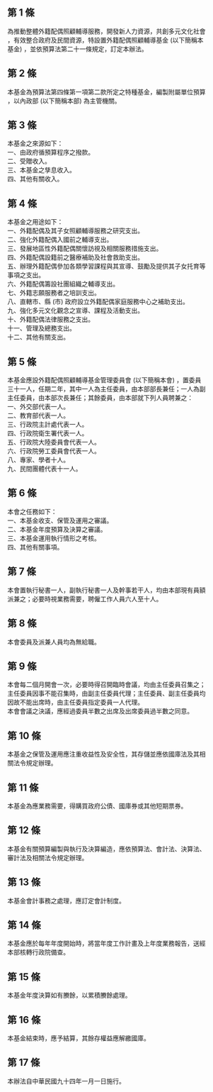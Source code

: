 第 1 條
-------
為推動整體外籍配偶照顧輔導服務，開發新人力資源，共創多元文化社會  
，有效整合政府及民間資源，特設置外籍配偶照顧輔導基金 (以下簡稱本  
基金) ，並依預算法第二十一條規定，訂定本辦法。

第 2 條
-------
本基金為預算法第四條第一項第二款所定之特種基金，編製附屬單位預算  
，以內政部 (以下簡稱本部) 為主管機關。

第 3 條
-------
本基金之來源如下：  
一、由政府循預算程序之撥款。  
二、受贈收入。  
三、本基金之孳息收入。  
四、其他有關收入。

第 4 條
-------
本基金之用途如下：  
一、外籍配偶及其子女照顧輔導服務之研究支出。  
二、強化外籍配偶入國前之輔導支出。  
三、發展地區性外籍配偶關懷訪視及相關服務措施支出。  
四、外籍配偶設籍前之醫療補助及社會救助支出。  
五、辦理外籍配偶參加各類學習課程與其宣導、鼓勵及提供其子女托育等  
    事項之支出。  
六、外籍配偶籌設社團組織之輔導支出。  
七、外籍志願服務者之培訓支出。  
八、直轄市、縣 (市) 政府設立外籍配偶家庭服務中心之補助支出。  
九、強化多元文化觀念之宣導、課程及活動支出。  
十、外籍配偶法律服務之支出。  
十一、管理及總務支出。  
十二、其他有關支出。

第 5 條
-------
本基金應設外籍配偶照顧輔導基金管理委員會 (以下簡稱本會) ，置委員  
三十一人，任期二年，其中一人為主任委員，由本部部長兼任；一人為副  
主任委員，由本部次長兼任；其餘委員，由本部就下列人員聘兼之：  
一、外交部代表一人。  
二、教育部代表一人。  
三、行政院主計處代表一人。  
四、行政院衛生署代表一人。  
五、行政院大陸委員會代表一人。  
六、行政院勞工委員會代表一人。  
八、專家、學者十人。  
九、民間團體代表十一人。

第 6 條
-------
本會之任務如下：  
一、本基金收支、保管及運用之審議。  
二、本基金年度預算及決算之審議。  
三、本基金運用執行情形之考核。  
四、其他有關事項。

第 7 條
-------
本會置執行秘書一人，副執行秘書一人及幹事若干人，均由本部現有員額  
派兼之；必要時視業務需要，聘僱工作人員六人至十人。

第 8 條
-------
本會委員及派兼人員均為無給職。

第 9 條
-------
本會每二個月開會一次，必要時得召開臨時會議，均由主任委員召集之；  
主任委員因事不能召集時，由副主任委員代理；主任委員、副主任委員均  
因故不能出席時，由主任委員指定委員一人代理。  
本會會議之決議，應經過委員半數之出席及出席委員過半數之同意。

第 10 條
--------
本基金之保管及運用應注重收益性及安全性，其存儲並應依國庫法及其相  
關法令規定辦理。

第 11 條
--------
本基金為應業務需要，得購買政府公債、國庫券或其他短期票券。

第 12 條
--------
本基金有關預算編製與執行及決算編造，應依預算法、會計法、決算法、  
審計法及相關法令規定辦理。

第 13 條
--------
本基金會計事務之處理，應訂定會計制度。

第 14 條
--------
本基金應於每年年度開始時，將當年度工作計畫及上年度業務報告，送經  
本部核轉行政院備查。

第 15 條
--------
本基金年度決算如有賸餘，以累積賸餘處理。

第 16 條
--------
本基金結束時，應予結算，其餘存權益應解繳國庫。

第 17 條
--------
本辦法自中華民國九十四年一月一日施行。

